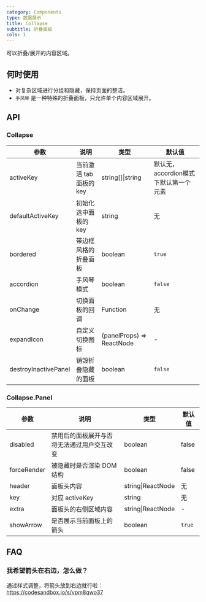 ```yaml
---
category: Components
type: 数据展示
title: Collapse
subtitle: 折叠面板
cols: 1
---
```


可以折叠/展开的内容区域。

## 何时使用

- 对复杂区域进行分组和隐藏，保持页面的整洁。
- `手风琴` 是一种特殊的折叠面板，只允许单个内容区域展开。

## API

### Collapse

| 参数 | 说明 | 类型 | 默认值 |
| --- | --- | --- | --- |
| activeKey | 当前激活 tab 面板的 key | string\[]\|string | 默认无，accordion模式下默认第一个元素 |
| defaultActiveKey | 初始化选中面板的 key | string | 无 |
| bordered | 带边框风格的折叠面板 | boolean | `true` |
| accordion | 手风琴模式 | boolean | `false` |
| onChange | 切换面板的回调 | Function | 无 |
| expandIcon | 自定义切换图标 | (panelProps) => ReactNode | - |
| destroyInactivePanel | 销毁折叠隐藏的面板 | boolean | `false` |

### Collapse.Panel

| 参数 | 说明 | 类型 | 默认值 |
| --- | --- | --- | --- |
| disabled | 禁用后的面板展开与否将无法通过用户交互改变 | boolean | false |
| forceRender | 被隐藏时是否渲染 DOM 结构 | boolean | false |
| header | 面板头内容 | string\|ReactNode | 无 |
| key | 对应 activeKey | string | 无 |
| extra | 面板头的右侧区域内容 | string\|ReactNode | - |
| showArrow | 是否展示当前面板上的箭头 | boolean | `true` |

## FAQ

### 我希望箭头在右边，怎么做？

通过样式调整，将箭头放到右边就行啦：<https://codesandbox.io/s/vpm8qwo37>
